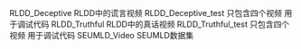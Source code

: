 RLDD_Deceptive  RLDD中的谎言视频
RLDD_Deceptive_test  只包含四个视频 用于调试代码
RLDD_Truthful  RLDD中的真话视频
RLDD_Truthful_test  只包含四个视频 用于调试代码
SEUMLD_Video  SEUMLD数据集

